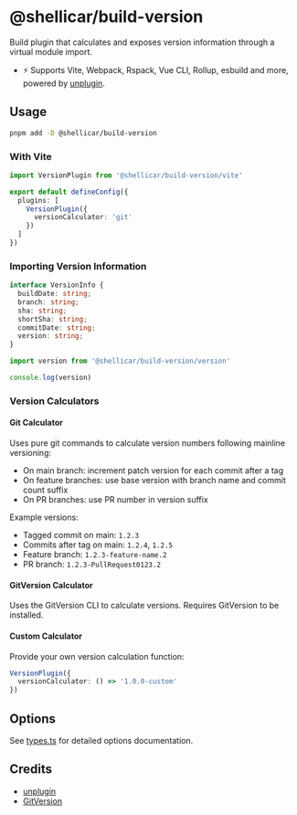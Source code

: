 # @shellicar/build-version

Build plugin that calculates and exposes version information through a virtual module import.

- ⚡️ Supports Vite, Webpack, Rspack, Vue CLI, Rollup, esbuild and more, powered by [unplugin](https://github.com/unjs/unplugin).

## Usage

```sh
pnpm add -D @shellicar/build-version
```

### With Vite

```ts
import VersionPlugin from '@shellicar/build-version/vite'

export default defineConfig({
  plugins: [
    VersionPlugin({
      versionCalculator: 'git'
    })
  ]
})
```

### Importing Version Information

```ts
interface VersionInfo {
  buildDate: string;
  branch: string;
  sha: string;
  shortSha: string;
  commitDate: string;
  version: string;
}
```

```ts
import version from '@shellicar/build-version/version'

console.log(version)
```

### Version Calculators

#### Git Calculator
Uses pure git commands to calculate version numbers following mainline versioning:
- On main branch: increment patch version for each commit after a tag
- On feature branches: use base version with branch name and commit count suffix
- On PR branches: use PR number in version suffix

Example versions:
- Tagged commit on main: `1.2.3`
- Commits after tag on main: `1.2.4`, `1.2.5`
- Feature branch: `1.2.3-feature-name.2`
- PR branch: `1.2.3-PullRequest0123.2`

#### GitVersion Calculator
Uses the GitVersion CLI to calculate versions. Requires GitVersion to be installed.

#### Custom Calculator
Provide your own version calculation function:

```ts
VersionPlugin({
  versionCalculator: () => '1.0.0-custom'
})
```

## Options

See [types.ts](./packages/build-version/src/core/types.ts) for detailed options documentation.

## Credits

- [unplugin](https://github.com/unjs/unplugin)
- [GitVersion](https://gitversion.net)
